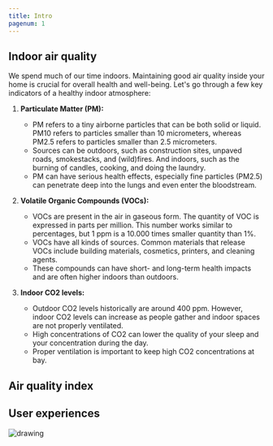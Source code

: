 ```yaml
---
title: Intro
pagenum: 1
---
```

## Indoor air quality
We spend much of our time indoors. Maintaining good air quality inside your home is crucial for overall health and well-being. Let's go through a few key indicators of a healthy indoor atmosphere:

1. **Particulate Matter (PM):**
   - PM refers to a tiny airborne particles that can be both solid or liquid. PM10 refers to particles smaller than 10 micrometers, whereas PM2.5 refers to particles smaller than 2.5 micrometers.
   - Sources can be outdoors, such as construction sites, unpaved roads, smokestacks, and (wild)fires. And indoors, such as the burning of candles, cooking, and doing the laundry.
   - PM can have serious health effects, especially fine particles (PM2.5) can penetrate deep into the lungs and even enter the bloodstream.

2. **Volatile Organic Compounds (VOCs):**
   - VOCs are present in the air in gaseous form. The quantity of VOC is expressed in parts per million. This number works similar to percentages, but 1 ppm is a 10.000 times smaller quantity than 1%.
   - VOCs have all kinds of sources. Common materials that release VOCs include building materials, cosmetics, printers, and cleaning agents.
   - These compounds can have short- and long-term health impacts and are often higher indoors than outdoors.

3. **Indoor CO2 levels:**
   - Outdoor CO2 levels historically are around 400 ppm. However, indoor CO2 levels can increase as people gather and indoor spaces are not properly ventilated.
   - High concentrations of CO2 can lower the quality of your sleep and your concentration during the day. 
   - Proper ventilation is important to keep high CO2 concentrations at bay.

## Air quality index

## User experiences
<img 
    src="..\assets\images\chatgpt.svg" 
    alt="drawing" 
    sizes="(max-width: 600px) 100vw,
            50vw"
    style="display: block; margin-left: auto; margin-right: auto; max-width: 100%;"/>